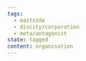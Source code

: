 ```yaml
---
tags:
  - eastside
  - discity/corporation
  - meta/antagonist
state: tagged
content: organisation
---
```

